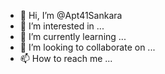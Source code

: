 - 👋 Hi, I’m @Apt41Sankara
- 👀 I’m interested in ...
- 🌱 I’m currently learning ...
- 💞️ I’m looking to collaborate on ...
- 📫 How to reach me ...

<!---
Apt41Sankara/Apt41Sankara is a ✨ special ✨ repository because its `README.md` (this file) appears on your GitHub profile.
You can click the Preview link to take a look at your changes.
--->
